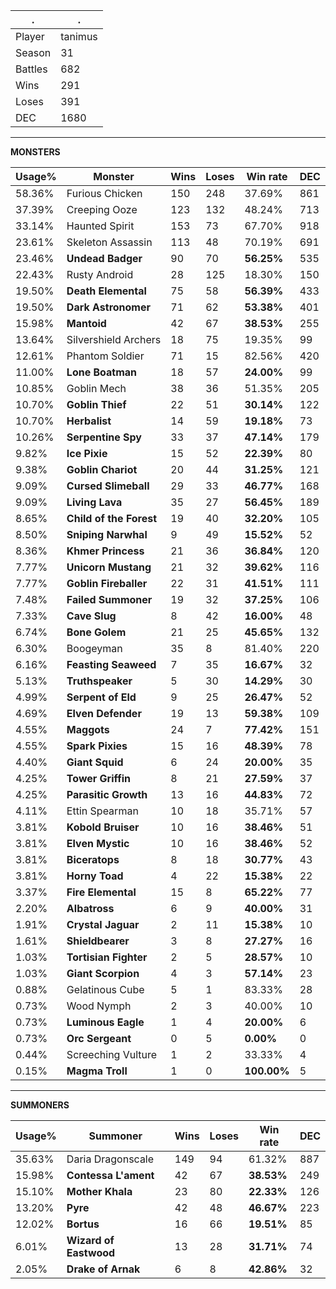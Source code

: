.|.
|-|-
Player|tanimus
Season|31
Battles|682
Wins|291
Loses|391
DEC|1680

---
**MONSTERS**

Usage%|Monster|Wins|Loses|Win rate|DEC|
-|-|-|-|-|-|
58.36%|Furious Chicken|150|248|37.69%|861|
37.39%|Creeping Ooze|123|132|48.24%|713|
33.14%|Haunted Spirit|153|73|67.70%|918|
23.61%|Skeleton Assassin|113|48|70.19%|691|
23.46%|**Undead Badger**|90|70|**56.25%**|535|
22.43%|Rusty Android|28|125|18.30%|150|
19.50%|**Death Elemental**|75|58|**56.39%**|433|
19.50%|**Dark Astronomer**|71|62|**53.38%**|401|
15.98%|**Mantoid**|42|67|**38.53%**|255|
13.64%|Silvershield Archers|18|75|19.35%|99|
12.61%|Phantom Soldier|71|15|82.56%|420|
11.00%|**Lone Boatman**|18|57|**24.00%**|99|
10.85%|Goblin Mech|38|36|51.35%|205|
10.70%|**Goblin Thief**|22|51|**30.14%**|122|
10.70%|**Herbalist**|14|59|**19.18%**|73|
10.26%|**Serpentine Spy**|33|37|**47.14%**|179|
9.82%|**Ice Pixie**|15|52|**22.39%**|80|
9.38%|**Goblin Chariot**|20|44|**31.25%**|121|
9.09%|**Cursed Slimeball**|29|33|**46.77%**|168|
9.09%|**Living Lava**|35|27|**56.45%**|189|
8.65%|**Child of the Forest**|19|40|**32.20%**|105|
8.50%|**Sniping Narwhal**|9|49|**15.52%**|52|
8.36%|**Khmer Princess**|21|36|**36.84%**|120|
7.77%|**Unicorn Mustang**|21|32|**39.62%**|116|
7.77%|**Goblin Fireballer**|22|31|**41.51%**|111|
7.48%|**Failed Summoner**|19|32|**37.25%**|106|
7.33%|**Cave Slug**|8|42|**16.00%**|48|
6.74%|**Bone Golem**|21|25|**45.65%**|132|
6.30%|Boogeyman|35|8|81.40%|220|
6.16%|**Feasting Seaweed**|7|35|**16.67%**|32|
5.13%|**Truthspeaker**|5|30|**14.29%**|30|
4.99%|**Serpent of Eld**|9|25|**26.47%**|52|
4.69%|**Elven Defender**|19|13|**59.38%**|109|
4.55%|**Maggots**|24|7|**77.42%**|151|
4.55%|**Spark Pixies**|15|16|**48.39%**|78|
4.40%|**Giant Squid**|6|24|**20.00%**|35|
4.25%|**Tower Griffin**|8|21|**27.59%**|37|
4.25%|**Parasitic Growth**|13|16|**44.83%**|72|
4.11%|Ettin Spearman|10|18|35.71%|57|
3.81%|**Kobold Bruiser**|10|16|**38.46%**|51|
3.81%|**Elven Mystic**|10|16|**38.46%**|52|
3.81%|**Biceratops**|8|18|**30.77%**|43|
3.81%|**Horny Toad**|4|22|**15.38%**|22|
3.37%|**Fire Elemental**|15|8|**65.22%**|77|
2.20%|**Albatross**|6|9|**40.00%**|31|
1.91%|**Crystal Jaguar**|2|11|**15.38%**|10|
1.61%|**Shieldbearer**|3|8|**27.27%**|16|
1.03%|**Tortisian Fighter**|2|5|**28.57%**|10|
1.03%|**Giant Scorpion**|4|3|**57.14%**|23|
0.88%|Gelatinous Cube|5|1|83.33%|28|
0.73%|Wood Nymph|2|3|40.00%|10|
0.73%|**Luminous Eagle**|1|4|**20.00%**|6|
0.73%|**Orc Sergeant**|0|5|**0.00%**|0|
0.44%|Screeching Vulture|1|2|33.33%|4|
0.15%|**Magma Troll**|1|0|**100.00%**|5|

---
**SUMMONERS**

Usage%|Summoner|Wins|Loses|Win rate|DEC|
-|-|-|-|-|-|
35.63%|Daria Dragonscale|149|94|61.32%|887|
15.98%|**Contessa L'ament**|42|67|**38.53%**|249|
15.10%|**Mother Khala**|23|80|**22.33%**|126|
13.20%|**Pyre**|42|48|**46.67%**|223|
12.02%|**Bortus**|16|66|**19.51%**|85|
6.01%|**Wizard of Eastwood**|13|28|**31.71%**|74|
2.05%|**Drake of Arnak**|6|8|**42.86%**|32|
